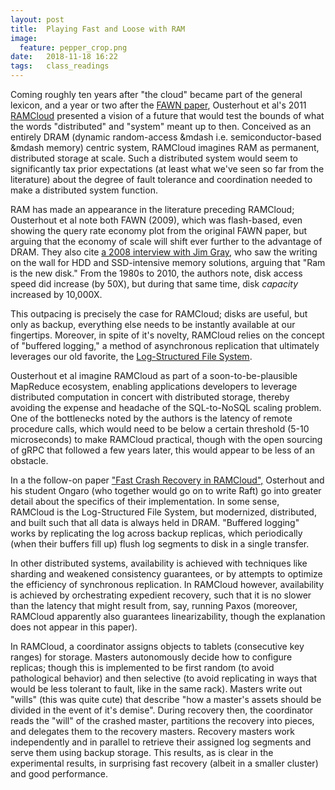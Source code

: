 ```yaml
---
layout: post
title:  Playing Fast and Loose with RAM
image:
  feature: pepper_crop.png
date:   2018-11-18 16:22
tags:   class_readings
---
```


Coming roughly ten years after "the cloud" became part of the general lexicon, and a year or two after the [FAWN paper](https://dl.acm.org/citation.cfm?id=1629577), Ousterhout et al's 2011 [RAMCloud](https://cacm.acm.org/magazines/2011/7/109885-the-case-for-ramcloud/fulltext) presented a vision of a future that would test the bounds of what the words "distributed" and "system" meant up to then.  Conceived as an entirely DRAM (dynamic random-access &mdash i.e. semiconductor-based &mdash memory) centric system, RAMCloud imagines RAM as permanent, distributed storage at scale. Such a distributed system would seem to significantly tax prior expectations (at least what we've seen so far from the literature) about the degree of fault tolerance and coordination needed to make a distributed system function.

RAM has made an appearance in the literature preceding RAMCloud; Ousterhout et al note both FAWN (2009), which was flash-based, even showing the query rate economy plot from the original FAWN paper, but arguing that the economy of scale will shift ever further to the advantage of DRAM. They also cite [a 2008 interview with Jim Gray](https://www.infoq.com/news/2008/06/ram-is-disk), who saw the writing on the wall for HDD and SSD-intensive memory solutions, arguing that "Ram is the new disk." From the 1980s to 2010, the authors note, disk access speed did increase (by 50X), but during that same time, disk *capacity* increased by 10,000X. 

This outpacing is precisely the case for RAMCloud; disks are useful, but only as backup, everything else needs to be instantly available at our fingertips. Moreover, in spite of it's novelty, RAMCloud relies on the concept of "buffered logging," a method of asynchronous replication that ultimately leverages our old favorite, the [Log-Structured File System](https://web.stanford.edu/~ouster/cgi-bin/papers/lfs.pdf). 

Ousterhout et al imagine RAMCloud as part of a soon-to-be-plausible MapReduce ecosystem, enabling applications developers to leverage distributed computation in concert with distributed storage, thereby avoiding the expense and headache of the SQL-to-NoSQL scaling problem. One of the bottlenecks noted by the authors is the latency of remote procedure calls, which would need to be below a certain threshold (5-10 microseconds) to make RAMCloud practical, though with the open sourcing of gRPC that followed a few years later, this would appear to be less of an obstacle.

In a the follow-on paper ["Fast Crash Recovery in RAMCloud",](https://web.stanford.edu/~ouster/cgi-bin/papers/ramcloud-recovery.pdf) Osterhout and his student Ongaro (who together would go on to write Raft) go into greater detail about the specifics of their implementation. In some sense, RAMCloud is the Log-Structured File System, but modernized, distributed, and built such that all data is always held in DRAM. "Buffered logging" works by replicating the log across backup replicas, which periodically (when their buffers fill up) flush log segments to disk in a single transfer.

In other distributed systems, availability is achieved with techniques like sharding and weakened consistency guarantees, or by attempts to optimize the efficiency of synchronous replication. In RAMCloud however, availability is achieved by orchestrating expedient recovery, such that it is no slower than the latency that might result from, say, running Paxos (moreover, RAMCloud apparently also guarantees linearizability, though the explanation does not appear in this paper).

In RAMCloud, a coordinator assigns objects to tablets (consecutive key ranges) for storage. Masters autonomously decide how to configure replicas; though this is implemented to be first random (to avoid pathological behavior) and then selective (to avoid replicating in ways that would be less tolerant to fault, like in the same rack). Masters write out "wills" (this was quite cute) that describe "how a master's assets should be divided in the event of it's demise". During recovery then, the coordinator reads the "will" of the crashed master, partitions the recovery into pieces, and delegates them to the recovery masters. Recovery masters work independently and in parallel to retrieve their assigned log segments and serve them using backup storage. This results, as is clear in the experimental results, in surprising fast recovery (albeit in a smaller cluster) and good performance.

